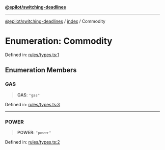 [**@epilot/switching-deadlines**](../../README.md)

***

[@epilot/switching-deadlines](../../modules.md) / [index](../README.md) / Commodity

# Enumeration: Commodity

Defined in: [rules/types.ts:1](https://github.com/epilot-dev/switching-deadlines/blob/6764c18ea2525d949c8b9824eea28bc98b53665e/src/rules/types.ts#L1)

## Enumeration Members

### GAS

> **GAS**: `"gas"`

Defined in: [rules/types.ts:3](https://github.com/epilot-dev/switching-deadlines/blob/6764c18ea2525d949c8b9824eea28bc98b53665e/src/rules/types.ts#L3)

***

### POWER

> **POWER**: `"power"`

Defined in: [rules/types.ts:2](https://github.com/epilot-dev/switching-deadlines/blob/6764c18ea2525d949c8b9824eea28bc98b53665e/src/rules/types.ts#L2)
